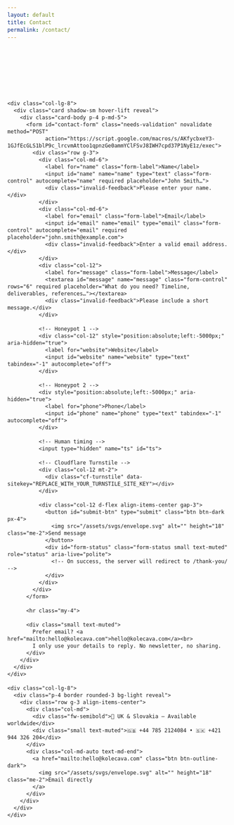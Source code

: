 ```yaml
---
layout: default
title: Contact
permalink: /contact/
---
```


<!-- Version 0.0.4c -->

<style>
  .reveal{opacity:0;transform:translateY(14px);transition:opacity .6s,transform .6s}
  .reveal.show{opacity:1;transform:none}
  .hover-lift{transition:transform .2s,box-shadow .2s}
  .hover-lift:hover{transform:translateY(-4px);box-shadow:0 .75rem 2rem rgba(0,0,0,.08)}
  .section-label{letter-spacing:.08em;text-transform:uppercase;font-size:.8rem;color:#6c757d}
  .form-status{min-height:1.5rem}
</style>

<div class="container mt-5 pt-5">
  <section class="row justify-content-center g-4">
    <div class="col-lg-8 reveal">
      <span class="section-label">Contact</span>
      <h1 class="display-6 mt-2">Let’s talk</h1>
      <p class="lead text-muted">Tell me a bit about your project. I’ll reply with next steps and a clear plan.</p>
    </div>

    <div class="col-lg-8">
      <div class="card shadow-sm hover-lift reveal">
        <div class="card-body p-4 p-md-5">
          <form id="contact-form" class="needs-validation" novalidate method="POST"
                action="https://script.google.com/macros/s/AKfycbxeY3-1GJfEcGLS1blP9c_lrcvmAttoo1qpnzGe0ammYClFSvJ8IWH7cpd37P1NyE1z/exec">
            <div class="row g-3">
              <div class="col-md-6">
                <label for="name" class="form-label">Name</label>
                <input id="name" name="name" type="text" class="form-control" autocomplete="name" required placeholder="John Smith…">
                <div class="invalid-feedback">Please enter your name.</div>
              </div>
              <div class="col-md-6">
                <label for="email" class="form-label">Email</label>
                <input id="email" name="email" type="email" class="form-control" autocomplete="email" required placeholder="john.smith@example.com">
                <div class="invalid-feedback">Enter a valid email address.</div>
              </div>
              <div class="col-12">
                <label for="message" class="form-label">Message</label>
                <textarea id="message" name="message" class="form-control" rows="6" required placeholder="What do you need? Timeline, deliverables, references…"></textarea>
                <div class="invalid-feedback">Please include a short message.</div>
              </div>

              <!-- Honeypot 1 -->
              <div class="col-12" style="position:absolute;left:-5000px;" aria-hidden="true">
                <label for="website">Website</label>
                <input id="website" name="website" type="text" tabindex="-1" autocomplete="off">
              </div>

              <!-- Honeypot 2 -->
              <div style="position:absolute;left:-5000px;" aria-hidden="true">
                <label for="phone">Phone</label>
                <input id="phone" name="phone" type="text" tabindex="-1" autocomplete="off">
              </div>

              <!-- Human timing -->
              <input type="hidden" name="ts" id="ts">

              <!-- Cloudflare Turnstile -->
              <div class="col-12 mt-2">
                <div class="cf-turnstile" data-sitekey="REPLACE_WITH_YOUR_TURNSTILE_SITE_KEY"></div>
              </div>

              <div class="col-12 d-flex align-items-center gap-3">
                <button id="submit-btn" type="submit" class="btn btn-dark px-4">
                  <img src="/assets/svgs/envelope.svg" alt="" height="18" class="me-2">Send message
                </button>
                <div id="form-status" class="form-status small text-muted" role="status" aria-live="polite">
                  <!-- On success, the server will redirect to /thank-you/ -->
                </div>
              </div>
            </div>
          </form>

          <hr class="my-4">

          <div class="small text-muted">
            Prefer email? <a href="mailto:hello@kolecava.com">hello@kolecava.com</a><br>
            I only use your details to reply. No newsletter, no sharing.
          </div>
        </div>
      </div>
    </div>

    <div class="col-lg-8">
      <div class="p-4 border rounded-3 bg-light reveal">
        <div class="row g-3 align-items-center">
          <div class="col-md">
            <div class="fw-semibold">📍 UK & Slovakia — Available worldwide</div>
            <div class="small text-muted">🇬🇧 +44 785 2124084 • 🇸🇰 +421 944 326 204</div>
          </div>
          <div class="col-md-auto text-md-end">
            <a href="mailto:hello@kolecava.com" class="btn btn-outline-dark">
              <img src="/assets/svgs/envelope.svg" alt="" height="18" class="me-2">Email directly
            </a>
          </div>
        </div>
      </div>
    </div>

  </section>
</div>

<!-- Turnstile script -->
<script src="https://challenges.cloudflare.com/turnstile/v0/api.js" async defer></script>

<script>
  // Reveal on scroll
  (function() {
    const els = document.querySelectorAll('.reveal');
    if (!('IntersectionObserver' in window)) { els.forEach(el=>el.classList.add('show')); return; }
    const io = new IntersectionObserver((entries)=>entries.forEach(e=>{ if(e.isIntersecting){ e.target.classList.add('show'); io.unobserve(e.target);} }), {threshold:.15});
    els.forEach(el=>io.observe(el));
  })();

  // Minimal bootstrap validation + set timestamp
  (function () {
    const form = document.getElementById('contact-form');
    const statusEl = document.getElementById('form-status');
    const tsEl = document.getElementById('ts');

    // Set initial timestamp
    tsEl.value = Date.now().toString();

    // If page sits for long, refresh timestamp on user interaction
    ['focus','pointerdown','keydown','touchstart'].forEach(ev => {
      window.addEventListener(ev, function once() {
        tsEl.value = Date.now().toString();
        window.removeEventListener(ev, once, {capture:false});
      }, {capture:false, once:true});
    });

    form.addEventListener('submit', function (e) {
      if (!form.checkValidity()) {
        e.preventDefault();
        e.stopPropagation();
        form.classList.add('was-validated');
        statusEl.textContent = 'Please fix the errors above.';
      }
      // No AJAX here — allow the normal form POST and server redirect
    });
  })();
</script>
